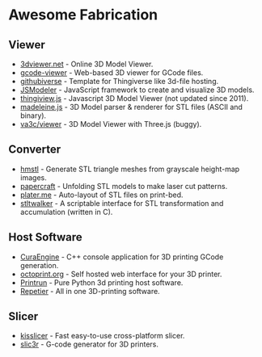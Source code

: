 # Awesome Fabrication

## Viewer

- [3dviewer.net](http://3dviewer.net) - Online 3D Model Viewer.
- [gcode-viewer](https://github.com/joewalnes/gcode-viewer) - Web-based 3D viewer for GCode files.
- [githubiverse](https://github.com/garyhodgson/githubiverse-template) - Template for Thingiverse like 3d-file hosting.
- [JSModeler](https://github.com/kovacsv/JSModeler) - JavaScript framework to create and visualize 3D models.
- [thingiview.js](https://github.com/tbuser/thingiview.js) - Javascript 3D Model Viewer (not updated since 2011).
- [madeleine.js](http://jinjunho.github.io/Madeleine.js) - 3D Model parser & renderer for STL files (ASCII and binary).
- [va3c/viewer](https://github.com/va3c/viewer) - 3D Model Viewer with Three.js (buggy).


## Converter

- [hmstl](https://github.com/anoved/hmstl) - Generate STL triangle meshes from grayscale height-map images.
- [papercraft](https://github.com/osresearch/papercraft) - Unfolding STL models to make laser cut patterns.
- [plater.me](http://plater.me) - Auto-layout of STL files on print-bed.
- [stltwalker](https://github.com/sshirokov/stltwalker) - A scriptable interface for STL transformation and accumulation (written in C).


## Host Software

- [CuraEngine](https://github.com/Ultimaker/CuraEngine) - C++ console application for 3D printing GCode generation.
- [octoprint.org](http://octoprint.org) - Self hosted web interface for your 3D printer.
- [Printrun](https://github.com/kliment/Printrun) - Pure Python 3d printing host software.
- [Repetier](http://repetier.com) - All in one 3D-printing software.


## Slicer

- [kisslicer](http://kisslicer.com) - Fast easy-to-use cross-platform slicer.
- [slic3r](http://slic3r.org/) - G-code generator for 3D printers.
